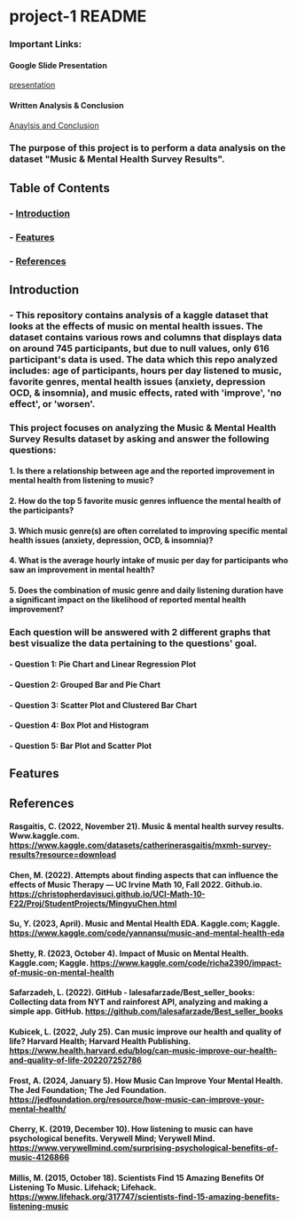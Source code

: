 # project-1 README

### Important Links:
#### Google Slide Presentation 
[presentation](https://docs.google.com/presentation/d/1pzw6JLSIBj5k8ye3xF5oIUdy71K3VHiDtYc8nEB6a_E/edit?usp=sharing)
#### Written Analysis & Conclusion
[Anaylsis and Conclusion](https://docs.google.com/document/d/13ySdNbCijZ7swYCkeas8N4DKUjC9O3SeS8nrxR03eFY/edit?usp=sharing)


### The purpose of this project is to perform a data analysis on the dataset "Music & Mental Health Survey Results".


## Table of Contents

### - [Introduction](#introduction)
### - [Features](#features)
### - [References](#references)

## Introduction

### - This repository contains analysis of a kaggle dataset that looks at the effects of music on mental health issues. The dataset contains various rows and columns that displays data on around 745 participants, but due to null values, only 616 participant's data is used. The data which this repo analyzed includes: age of participants, hours per day listened to music, favorite genres, mental health issues (anxiety, depression OCD, & insomnia), and music effects, rated with 'improve', 'no effect', or 'worsen'. 

### This project focuses on analyzing the Music & Mental Health Survey Results dataset by asking and answer the following questions: 

  ####    1. Is there a relationship between age and the reported improvement in mental health from listening to music?
  ####    2. How do the top 5 favorite music genres influence the mental health of the participants?
  ####    3. Which music genre(s) are often correlated to improving specific mental health issues (anxiety, depression, OCD, & insomnia)?
  ####    4. What is the average hourly intake of music per day for participants who saw an improvement in mental health?
  ####    5. Does the combination of music genre and daily listening duration have a significant impact on the likelihood of reported mental health improvement?

### Each question will be answered with 2 different graphs that best visualize the data pertaining to the questions' goal. 

#### - Question 1: Pie Chart and Linear Regression Plot
#### - Question 2: Grouped Bar and Pie Chart
#### - Question 3: Scatter Plot and Clustered Bar Chart
#### - Question 4: Box Plot and Histogram
#### - Question 5: Bar Plot and Scatter Plot

## Features








## References

#### Rasgaitis, C. (2022, November 21). Music & mental health survey results. Www.kaggle.com.   https://www.kaggle.com/datasets/catherinerasgaitis/mxmh-survey-results?resource=download

#### Chen, M. (2022). Attempts about finding aspects that can influence the effects of Music Therapy — UC Irvine Math 10, Fall 2022. Github.io. https://christopherdavisuci.github.io/UCI-Math-10-F22/Proj/StudentProjects/MingyuChen.html

#### Su, Y. (2023, April). Music and Mental Health EDA. Kaggle.com; Kaggle. https://www.kaggle.com/code/yannansu/music-and-mental-health-eda

#### Shetty, R. (2023, October 4). Impact of Music on Mental Health. Kaggle.com; Kaggle. https://www.kaggle.com/code/richa2390/impact-of-music-on-mental-health

#### Safarzadeh, L. (2022). GitHub - lalesafarzade/Best_seller_books: Collecting data from NYT and rainforest API, analyzing and making a simple app. GitHub. https://github.com/lalesafarzade/Best_seller_books

#### Kubicek, L. (2022, July 25). Can music improve our health and quality of life? Harvard Health; Harvard Health Publishing. https://www.health.harvard.edu/blog/can-music-improve-our-health-and-quality-of-life-202207252786

#### Frost, A. (2024, January 5). How Music Can Improve Your Mental Health. The Jed Foundation; The Jed Foundation. https://jedfoundation.org/resource/how-music-can-improve-your-mental-health/

#### Cherry, K. (2019, December 10). How listening to music can have psychological benefits. Verywell Mind; Verywell Mind. https://www.verywellmind.com/surprising-psychological-benefits-of-music-4126866

#### Millis, M. (2015, October 18). Scientists Find 15 Amazing Benefits Of Listening To Music. Lifehack; Lifehack. https://www.lifehack.org/317747/scientists-find-15-amazing-benefits-listening-music
